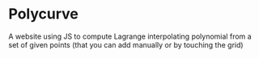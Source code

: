 # Polycurve
A website using JS to compute Lagrange interpolating polynomial from a set of given points (that you can add manually or by touching the grid)
